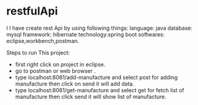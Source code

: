 # restfulApi
I I have create rest Api by using following things:
  language: java
  database: mysql
  framework: hibernate
  technology:spring boot
  softwares: eclipse,workbench,postman.

Steps to run This project:
- first right click on project in eclipse.
- go to postman or web browser .
- type localhost:8081/add-manufacture and select post for adding manufacture then click on send it will add data.
- type localhost:8081/get-manufacture and select get for fetch list of manufacture then click send it will show list of manufacture.
  

